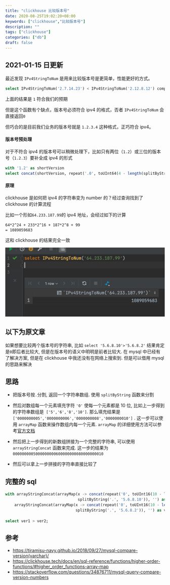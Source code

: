 ```yaml
---
title: "clickhouse 比较版本号"
date: 2020-08-25T19:02:20+08:00
keywords: ["clickhouse","比较版本号"]
description: ""
tags: ["clickhouse"]
categories: ["db"]
draft: false
---
```




## 2021-01-15 日更新
最近发现 `IPv4StringToNum` 是用来比较版本号是更简单，性能更好的方式。

```sql
select IPv4StringToNum('2.7.14.23') < IPv4StringToNum('2.12.8.12') comparse;
```

上面的结果是 `1` 符合我们的预期

但是这个函数有个缺点，版本号必须符合 ipv4 的格式，否者 `IPv4StringToNum` 会直接返回`0`

但巧合的是目前我们业务的版本号就是 `1.2.3.4` 这种格式，正巧符合 ipv4。

#### 版本号预处理

对于不符合 ipv4 的版本号可以稍微处理下，比如只有两位（`1.2`）或三位的版本号（`1.2.3`）要补全成 ipv4 的形式

```sql
with '1.2' as shortVersion
select concat(shortVersion, repeat('.0', toUInt64(4 - length(splitByString('.', shortVersion)))));
```



#### 原理

clickhouse 是如何把 ipv4 的字符串变为 number 的？经过查询找到了 clickhouse 的计算流程

比如一个形如`64.233.187.99`的 ipv4 地址，会经过如下的计算

```
64*2^24 + 233*2^16 + 187*2^8 + 99
= 1089059683
```

这和 clickhouse 的结果完全一致

![image-20210115171836346](image-20210115171836346.png)



## 以下为原文章



如果想要比较两个版本号的字符串, 比如 `select '5.6.8.10'>'5.6.8.2'`  结果肯定是`0`即后者比较大, 但是在版本号的语义中明明是前者比较大. 在 mysql 中已经有了解决方案, 但是在 clickhouse 中我还没有在网络上搜索到. 但是可以借用 mysql 的思路来解决



## 思路

* 把版本号按`.`分割, 返回一个字符串数组. 使用 `splitByString` 函数来分割  
* 然后对数组每一个元素填充字符 `'0'` 使每一个元素都是 10 位, 比如上一步得到的字符串数组是` ['5','6','8','10']`. 那么填充结果是 `['0000000005','0000000006','0000000008','0000000010']` . 这一步可以使用 `arrayMap` 函数来操作数组内每一个元素.  `arrayMap` 的详细使用方法可以参考[官方文档](https://clickhouse.tech/docs/en/sql-reference/functions/higher-order-functions/#higher_order_functions-array-map)

* 然后把上一步得到的新数组拼接为一个完整的字符串, 可以使用 `arrayStringConcat` 函数来完成. 这一步的结果为`0000000005000000000600000000080000000010`

* 然后可以拿上一步拼接的字符串直接比较了



## 完整的 sql

```sql
with arrayStringConcat(arrayMap(x -> concat(repeat('0', toUInt16(10 - length(x))), x),
                                splitByString('.', '5.6.8.10')), '') as ver1,
    arrayStringConcat(arrayMap(x -> concat(repeat('0', toUInt16(10 - length(x))), x),
                               splitByString('.', '5.6.8.2')), '') as ver2

select ver1 > ver2;
```



## 参考

* https://tiramisu-navy.github.io/2018/09/27/mysql-compare-version(varchar)/
* https://clickhouse.tech/docs/en/sql-reference/functions/higher-order-functions/#higher_order_functions-array-map
* https://stackoverflow.com/questions/34876711/mysql-query-compare-version-numbers